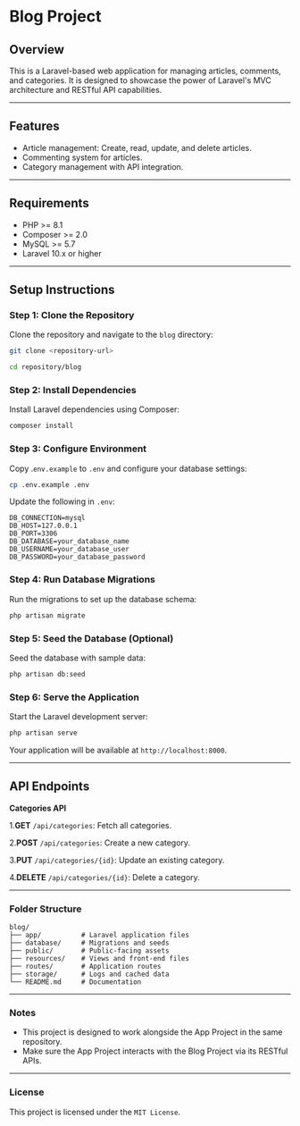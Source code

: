 # Blog Project

## Overview
This is a Laravel-based web application for managing articles, comments, and categories. It is designed to showcase the power of Laravel's MVC architecture and RESTful API capabilities.

---

## Features
- Article management: Create, read, update, and delete articles.
- Commenting system for articles.
- Category management with API integration.

---

## Requirements
- PHP >= 8.1
- Composer >= 2.0
- MySQL >= 5.7
- Laravel 10.x or higher

---

## Setup Instructions

### Step 1: Clone the Repository
Clone the repository and navigate to the `blog` directory:
```bash
git clone <repository-url>

cd repository/blog
```
### Step 2: Install Dependencies
Install Laravel dependencies using Composer:

```bash
composer install
```

### Step 3: Configure Environment
Copy .`env.example` to `.env` and configure your database settings:

```bash
cp .env.example .env
```

Update the following in `.env`:

```plaintext
DB_CONNECTION=mysql
DB_HOST=127.0.0.1
DB_PORT=3306
DB_DATABASE=your_database_name
DB_USERNAME=your_database_user
DB_PASSWORD=your_database_password
```

### Step 4: Run Database Migrations
Run the migrations to set up the database schema:

```bash
php artisan migrate
```

### Step 5: Seed the Database (Optional)
Seed the database with sample data:

```bash
php artisan db:seed
```

### Step 6: Serve the Application
Start the Laravel development server:

```bash
php artisan serve
```
Your application will be available at `http://localhost:8000`.

---

## API Endpoints

**Categories API**

1.**GET** `/api/categories`: Fetch all categories.

2.**POST** `/api/categories`: Create a new category.

3.**PUT** `/api/categories/{id}`: Update an existing category.

4.**DELETE** `/api/categories/{id}`: Delete a category.

---

### Folder Structure

```plaintext
blog/
├── app/          # Laravel application files
├── database/     # Migrations and seeds
├── public/       # Public-facing assets
├── resources/    # Views and front-end files
├── routes/       # Application routes
├── storage/      # Logs and cached data
└── README.md     # Documentation
```
---

### Notes
- This project is designed to work alongside the App Project in the same repository.
- Make sure the App Project interacts with the Blog Project via its RESTful APIs.

---

### License
This project is licensed under the `MIT License`.

